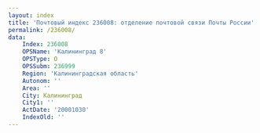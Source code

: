 ```yaml
---
layout: index
title: 'Почтовый индекс 236008: отделение почтовой связи Почты России'
permalink: /236008/
data:
    Index: 236008
    OPSName: 'Калининград 8'
    OPSType: О
    OPSSubm: 236999
    Region: 'Калининградская область'
    Autonom: ''
    Area: ''
    City: Калининград
    City1: ''
    ActDate: '20001030'
    IndexOld: ''
---
```

